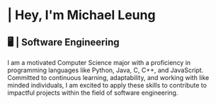 <h1> | Hey, I'm Michael Leung</h1>
<h2>🖥️ | Software Engineering</h2>
<p>I am a motivated Computer Science major with a proficiency in programming languages like Python, Java, C, C++, and JavaScript. Committed to continuous learning, adaptability, and working with like minded individuals, I am excited to apply these skills to contribute to impactful projects within the field of software engineering.</p>
